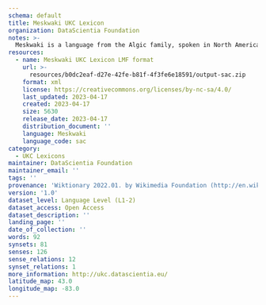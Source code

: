```yaml
---
schema: default
title: Meskwaki UKC Lexicon
organization: DataScientia Foundation
notes: >-
  Meskwaki is a language from the Algic family, spoken in North America. The UKC Lexicon of Meskwaki is represented as a lexico-semantic network. It consists of words, word senses, synsets, as well as sense-level and synset-level relationships.
resources:
  - name: Meskwaki UKC Lexicon LMF format
    url: >-
      resources/b0dc2eaf-d27e-42fe-b81f-4f3fe6e18591/output-sac.zip
    format: xml
    license: https://creativecommons.org/licenses/by-nc-sa/4.0/
    last_updated: 2023-04-17
    created: 2023-04-17
    size: 5630
    release_date: 2023-04-17
    distribution_document: ''
    language: Meskwaki
    language_code: sac
category:
  - UKC Lexicons
maintainer: DataScientia Foundation
maintainer_email: ''
tags: ''
provenance: 'Wiktionary 2022.01. by Wikimedia Foundation (http://en.wiktionary.org); CogNet 2.1 by Khuyagbaatar Batsuren, National University of Mongolia (http://cognet.ukc.disi.unitn.it); MorphyNet 2.0 by Gábor Bella and Khuyagbaatar Batsuren (http://ukc.disi.unitn.it/index.php/morphynet/); Native Languages of the Americas 2021.11. by Laura Redish and Orrin Lewis (http://www.native-languages.org); Princeton WordNet 2.1 by Princeton University (https://wordnet.princeton.edu)'
version: '1.0'
dataset_level: Language Level (L1-2)
dataset_access: Open Access
dataset_description: ''
landing_page: ''
date_of_collection: ''
words: 92
synsets: 81
senses: 126
sense_relations: 12
synset_relations: 1
more_information: http://ukc.datascientia.eu/
latitude_map: 43.0
longitude_map: -83.0
---
```

